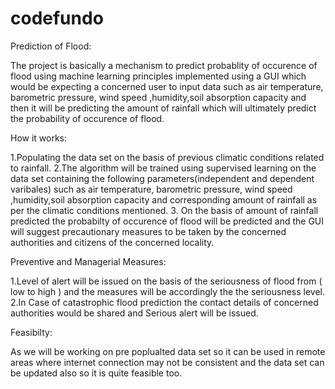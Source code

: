 # codefundo

 Prediction of Flood:

 The project is basically a mechanism to predict probablity of occurence of flood using  machine learning principles  implemented using a   GUI which would be expecting a concerned user to input data such as  air temperature, barometric pressure,  wind speed ,humidity,soil   absorption capacity and then it will be  predicting the amount of rainfall  which  will ultimately  predict the probability of occurence   of flood.

 How it works:

   1.Populating the data set on the basis of  previous climatic conditions related to rainfall.
   2.The algorithm will be trained using supervised learning on the data set containing  the following parameters(independent and      dependent     varibales) such as  air temperature, barometric pressure,  wind speed ,humidity,soil absorption capacity and      corresponding amount of rainfall as per the climatic conditions mentioned.
  3. On the basis of amount of rainfall predicted the probabilty of occurence of flood will be predicted and the GUI will suggest           precautionary measures to be taken by the concerned authorities and citizens of the concerned locality.

 Preventive and Managerial Measures:

  1.Level of alert will be issued on the basis of the seriousness of flood from ( low to high ) and the measures will be accordingly           the the seriousness level.
  2.In Case of catastrophic flood prediction the contact details of  concerned authorities  would be shared and Serious alert will be         issued.

 Feasibilty:

  As we will be working on pre poplualted data set so it can be used in remote areas where internet connection may not be consistent and     the data set can be updated also so it is quite feasible too.

 




 
